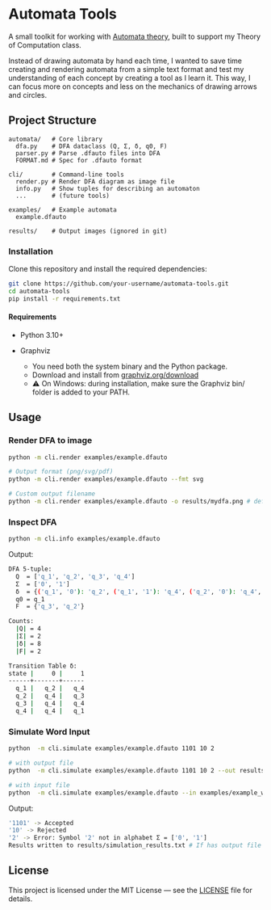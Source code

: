 # Automata Tools

A small toolkit for working with [Automata theory](https://en.wikipedia.org/wiki/Automata_theory), built to support my Theory of Computation class.

Instead of drawing automata by hand each time, I wanted to save time creating and rendering automata from a simple text format and test my understanding of each concept by creating a tool as I learn it. This way, I can focus more on concepts and less on the mechanics of drawing arrows and circles.

## Project Structure

```
automata/   # Core library
  dfa.py    # DFA dataclass (Q, Σ, δ, q0, F)
  parser.py # Parse .dfauto files into DFA
  FORMAT.md # Spec for .dfauto format

cli/        # Command-line tools
  render.py # Render DFA diagram as image file
  info.py   # Show tuples for describing an automaton
  ...       # (future tools)

examples/   # Example automata
  example.dfauto

results/    # Output images (ignored in git)
```

### Installation

Clone this repository and install the required dependencies:

```bash
git clone https://github.com/your-username/automata-tools.git
cd automata-tools
pip install -r requirements.txt
```

#### Requirements

- Python 3.10+

- Graphviz
  - You need both the system binary and the Python package.
  - Download and install from [graphviz.org/download](https://graphviz.org/download)
  - ⚠️ On Windows: during installation, make sure the Graphviz bin/ folder is added to your PATH.

## Usage

### Render DFA to image

```bash
python -m cli.render examples/example.dfauto

# Output format (png/svg/pdf)
python -m cli.render examples/example.dfauto --fmt svg

# Custom output filename
python -m cli.render examples/example.dfauto -o results/mydfa.png # default {name}.png e.g. example.png
```

### Inspect DFA

```bash
python -m cli.info examples/example.dfauto
```

Output:

```bash
DFA 5-tuple:
  Q  = ['q_1', 'q_2', 'q_3', 'q_4']
  Σ  = ['0', '1']
  δ  = {('q_1', '0'): 'q_2', ('q_1', '1'): 'q_4', ('q_2', '0'): 'q_4', ('q_2', '1'): 'q_3', ('q_3', '0'): 'q_4', ('q_3', '1'): 'q_4', ('q_4', '0'): 'q_4', ('q_4', '1'): 'q_1'}
  q0 = q_1
  F  = {'q_3', 'q_2'}

Counts:
  |Q| = 4
  |Σ| = 2
  |δ| = 8
  |F| = 2

Transition Table δ:
state |     0 |     1
------+-------+------
  q_1 |   q_2 |   q_4
  q_2 |   q_4 |   q_3
  q_3 |   q_4 |   q_4
  q_4 |   q_4 |   q_1
```

### Simulate Word Input

```bash
python  -m cli.simulate examples/example.dfauto 1101 10 2

# with output file
python  -m cli.simulate examples/example.dfauto 1101 10 2 --out results/sim_res.txt

# with input file
python  -m cli.simulate examples/example.dfauto --in examples/example_words.txt
```

Output:

```bash
'1101' -> Accepted
'10' -> Rejected
'2' -> Error: Symbol '2' not in alphabet Σ = ['0', '1']
Results written to results/simulation_results.txt # If has output file
```

## License

This project is licensed under the MIT License — see the [LICENSE](LICENSE) file for details.
